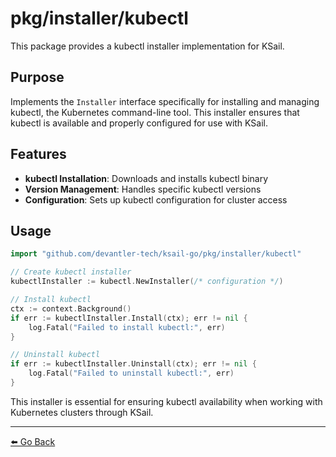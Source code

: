 # pkg/installer/kubectl

This package provides a kubectl installer implementation for KSail.

## Purpose

Implements the `Installer` interface specifically for installing and managing kubectl, the Kubernetes command-line tool. This installer ensures that kubectl is available and properly configured for use with KSail.

## Features

- **kubectl Installation**: Downloads and installs kubectl binary
- **Version Management**: Handles specific kubectl versions
- **Configuration**: Sets up kubectl configuration for cluster access

## Usage

```go
import "github.com/devantler-tech/ksail-go/pkg/installer/kubectl"

// Create kubectl installer
kubectlInstaller := kubectl.NewInstaller(/* configuration */)

// Install kubectl
ctx := context.Background()
if err := kubectlInstaller.Install(ctx); err != nil {
    log.Fatal("Failed to install kubectl:", err)
}

// Uninstall kubectl
if err := kubectlInstaller.Uninstall(ctx); err != nil {
    log.Fatal("Failed to uninstall kubectl:", err)
}
```

This installer is essential for ensuring kubectl availability when working with Kubernetes clusters through KSail.

---

[⬅️ Go Back](../README.md)
